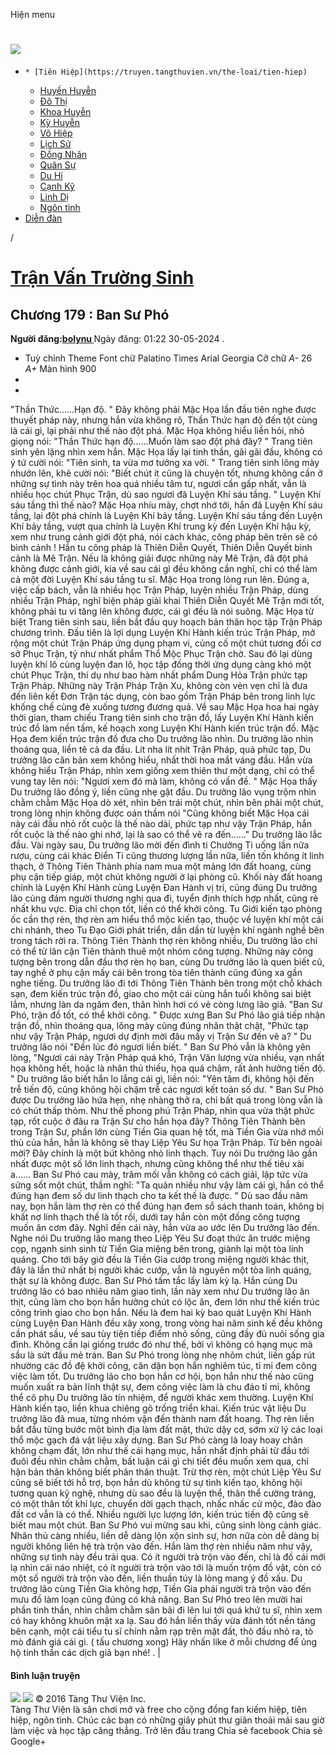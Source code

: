 Hiện menu
# [ ![](https://truyen.tangthuvien.vn/images/logo-web-gray.png) ](https://truyen.tangthuvien.vn "doc truyen")
  *     * [Tiên Hiệp](https://truyen.tangthuvien.vn/the-loai/tien-hiep)
    * [Huyền Huyễn](https://truyen.tangthuvien.vn/the-loai/huyen-huyen)
    * [Đô Thị](https://truyen.tangthuvien.vn/the-loai/do-thi)
    * [Khoa Huyễn](https://truyen.tangthuvien.vn/the-loai/khoa-huyen)
    * [Kỳ Huyễn](https://truyen.tangthuvien.vn/the-loai/ky-huyen)
    * [Võ Hiệp](https://truyen.tangthuvien.vn/the-loai/vo-hiep)
    * [Lịch Sử](https://truyen.tangthuvien.vn/the-loai/lich-su)
    * [Đồng Nhân](https://truyen.tangthuvien.vn/the-loai/dong-nhan)
    * [Quân Sự](https://truyen.tangthuvien.vn/the-loai/quan-su)
    * [Du Hí](https://truyen.tangthuvien.vn/the-loai/du-hi)
    * [Cạnh Kỹ](https://truyen.tangthuvien.vn/the-loai/canh-ky)
    * [Linh Dị](https://truyen.tangthuvien.vn/the-loai/linh-di)
    * [Ngôn tình](https://ngontinh.tangthuvien.vn/)
  * [Diễn đàn](http://tangthuvien.vn/forum)


/
# [Trận Vấn Trường Sinh](https://truyen.tangthuvien.vn/doc-truyen/tran-van-truong-sinh "Trận Vấn Trường Sinh")
## Chương 179 : Ban Sư Phó
**Người đăng:[bolynu ](https://truyen.tangthuvien.vn/converter/bolynu)**
Ngày đăng: 01:22 30-05-2024
. 
  * Tuỳ chỉnh
Theme
Font chữ
Palatino Times Arial Georgia
Cỡ chữ
_A-_ 26 _A+_
Màn hình
900
  * [](https://truyen.tangthuvien.vn/doc-truyen/tran-van-truong-sinh/chuong-179#list-comment "Bình luận")
  * [](https://truyen.tangthuvien.vn/nap-xu "Nạp tiền")


"Thần Thức......Hạn độ. " Đây không phải Mặc Họa lần đầu tiên nghe được thuyết pháp này, nhưng hắn vừa không rõ, Thần Thức hạn độ đến tột cùng là cái gì, lại phải như thế nào đột phá. Mặc Họa không hiểu liền hỏi, nhỏ giọng nói: "Thần Thức hạn độ......Muốn làm sao đột phá đây? " Trang tiên sinh yên lặng nhìn xem hắn. Mặc Họa lấy lại tinh thần, gãi gãi đầu, không có ý tứ cười nói: "Tiên sinh, ta vừa mơ tưởng xa vời. " Trang tiên sinh lông mày nhướn lên, khẽ cười nói: "Biết chút ít cũng là chuyện tốt, nhưng không cần ở những sự tình này trên hoa quá nhiều tâm tư, ngươi cần gấp nhất, vẫn là nhiều học chút Phục Trận, dù sao ngươi đã Luyện Khí sáu tầng. " Luyện Khí sáu tầng thì thế nào? Mặc Họa nhíu mày, chợt nhớ tới, hắn đã Luyện Khí sáu tầng, lại đột phá chính là Luyện Khí bảy tầng. Luyện Khí sáu tầng đến Luyện Khí bảy tầng, vượt qua chính là Luyện Khí trung kỳ đến Luyện Khí hậu kỳ, xem như trung cảnh giới đột phá, nói cách khác, công pháp bên trên sẽ có bình cảnh ! Hắn tu công pháp là Thiên Diễn Quyết, Thiên Diễn Quyết bình cảnh là Mê Trận. Nếu là không giải được những này Mê Trận, đã đột phá không được cảnh giới, kia về sau cái gì đều không cần nghĩ, chỉ có thể làm cả một đời Luyện Khí sáu tầng tu sĩ. Mặc Họa trong lòng run lên. Đúng a, việc cấp bách, vẫn là nhiều học Trận Pháp, luyện nhiều Trận Pháp, dùng nhiều Trận Pháp, nghĩ biện pháp giải khai Thiên Diễn Quyết Mê Trận mới tốt, không phải tu vi tăng lên không được, cái gì đều là nói suông. Mặc Họa từ biệt Trang tiên sinh sau, liền bắt đầu quy hoạch bản thân học tập Trận Pháp chương trình. Đầu tiên là lợi dụng Luyện Khí Hành kiến trúc Trận Pháp, mở rộng một chút Trận Pháp ứng dụng phạm vi, củng cố một chút tương đối cơ sở Phục Trận, tỷ như nhất phẩm Thổ Mộc Phục Trận chờ. Sau đó lại dùng luyện khí lô cùng luyện đan lô, học tập đồng thời ứng dụng càng khó một chút Phục Trận, thí dụ như bao hàm nhất phẩm Dung Hỏa Trận phức tạp Trận Pháp. Những này Trận Pháp Trận Xu, không còn vẻn vẹn chỉ là đưa đến liên kết Đơn Trận tác dụng, còn bao gồm Trận Pháp bên trong linh lực khống chế cùng đè xuống tương đương quả. Về sau Mặc Họa hoa hai ngày thời gian, tham chiếu Trang tiên sinh cho trận đồ, lấy Luyện Khí Hành kiến trúc đồ làm nền tấm, kế hoạch xong Luyện Khí Hành kiến trúc trận đồ. Mặc Họa đem kiến trúc trận đồ đưa cho Du trưởng lão nhìn. Du trưởng lão nhìn thoáng qua, liền tê cả da đầu. Lít nha lít nhít Trận Pháp, quá phức tạp, Du trưởng lão căn bản xem không hiểu, nhất thời hoa mắt váng đầu. Hắn vừa không hiểu Trận Pháp, nhìn xem giống xem thiên thư một dạng, chỉ có thể vung tay lên nói: "Ngươi xem đó mà làm, không có vấn đề. " Mặc Họa thấy Du trưởng lão đồng ý, liền cũng nhẹ gật đầu. Du trưởng lão vụng trộm nhìn chằm chằm Mặc Họa dò xét, nhìn bên trái một chút, nhìn bên phải một chút, trong lòng nhịn không được oán thầm nói "Cũng không biết Mặc Họa cái này cái đầu nhỏ rốt cuộc là thế nào dài, phức tạp như vậy Trận Pháp, hắn rốt cuộc là thế nào ghi nhớ, lại là sao có thể vẽ ra đến......" Du trưởng lão lắc đầu. Vài ngày sau, Du trưởng lão mời đến đình ti Chưởng Ti uống lần nữa rượu, cùng cái khác Điển Ti cũng thương lượng lần nữa, liền tốn không ít linh thạch, ở Thông Tiên Thành phía nam mua một mảng lớn đất hoang, cùng phụ cận tiếp giáp, một chút không người ở lại phòng cũ. Khối này đất hoang chính là Luyện Khí Hành cùng Luyện Đan Hành vị trí, cũng đúng Du trưởng lão cùng đám người thương nghị qua đi, tuyển định thích hợp nhất, cũng rẻ nhất khu vực. Địa chỉ chọn tốt, liền có thể khởi công. Tu Giới kiến tạo phòng ốc cần thợ rèn, thợ rèn am hiểu thổ mộc kiến tạo, thuộc về luyện khí một cái chi nhánh, theo Tu Đạo Giới phát triển, dần dần từ luyện khí ngành nghề bên trong tách rời ra. Thông Tiên Thành thợ rèn không nhiều, Du trưởng lão chỉ có thể từ lân cận Tiên thành thuê một nhóm công tượng. Những này công tượng bên trong dẫn đầu thợ rèn họ ban, cùng Du trưởng lão là quen biết cũ, tay nghề ở phụ cận mấy cái bên trong tòa tiên thành cũng đúng xa gần nghe tiếng. Du trưởng lão đi tới Thông Tiên Thành bên trong một chỗ khách sạn, đem kiến trúc trận đồ, giao cho một cái cùng hắn tuổi không sai biệt lắm, nhưng làn da ngăm đen, thân hình hơi có vẻ còng lưng lão giả. "Ban Sư Phó, trận đồ tốt, có thể khởi công. " Được xưng Ban Sư Phó lão giả tiếp nhận trận đồ, nhìn thoáng qua, lông mày cũng đúng nhăn thật chặt, "Phức tạp như vậy Trận Pháp, ngươi dự định mời đâu mấy vị Trận Sư đến vẽ a? " Du trưởng lão nói "Đến lúc đó ngươi liền biết. " Ban Sư Phó vẫn là không yên lòng, "Ngươi cái này Trận Pháp quá khó, Trận Văn lượng vừa nhiều, vạn nhất họa không hết, hoặc là nhân thủ thiếu, họa quá chậm, rất ảnh hưởng tiến độ. " Du trưởng lão biết hắn lo lắng cái gì, liền nói: "Yên tâm đi, không hội đến trễ tiến độ, cũng không hội chậm trễ các ngươi kết toán số dư. " Ban Sư Phó được Du trưởng lão hứa hẹn, nhẹ nhàng thở ra, chỉ bất quá trong lòng vẫn là có chút thấp thỏm. Như thế phong phú Trận Pháp, nhìn qua vừa thật phức tạp, rốt cuộc ở đâu ra Trận Sư cho hắn họa đây? Thông Tiên Thành bên trong Trận Sư, phần lớn cùng Tiền Gia quan hệ tốt, mà Tiền Gia vừa nhớ mối thù của hắn, hẳn là không sẽ thay Liệp Yêu Sư họa Trận Pháp. Từ bên ngoài mời? Đây chính là một bút không nhỏ linh thạch. Tuy nói Du trưởng lão gần nhất được một số lớn linh thạch, nhưng cũng không thể như thế tiêu xài a...... Ban Sư Phó cau mày, trăm mối vẫn không có cách giải, lập tức vừa sửng sốt một chút, thầm nghĩ: "Ta quản nhiều như vậy làm cái gì, hắn có thể đúng hạn đem số dư linh thạch cho ta kết thế là được. " Dù sao đầu năm nay, bọn hắn làm thợ rèn có thể đúng hạn đem sổ sách thanh toán, không bị khất nợ linh thạch thế là tốt rồi, dưới tay hắn còn một đống công tượng muốn ăn cơm đây. Nghĩ đến cái này, hắn vừa ao ước lên Du trưởng lão đến. Nghe nói Du trưởng lão mang theo Liệp Yêu Sư đoạt thức ăn trước miệng cọp, ngạnh sinh sinh từ Tiền Gia miệng bên trong, giành lại một tòa linh quáng. Cho tới bây giờ đều là Tiền Gia cướp trong miệng người khác thịt, đây là lần thứ nhất bị người khác cướp, vẫn là nguyên một tòa linh quáng, thật sự là không được. Ban Sư Phó tấm tắc lấy làm kỳ lạ. Hắn cùng Du trưởng lão có bao nhiêu năm giao tình, lần này xem như Du trưởng lão ăn thịt, cũng làm cho bọn hắn hưởng chút có lộc ăn, đem lớn như thế kiến trúc công trình giao cho bọn hắn. Nếu là đem hai kỳ bao quát Luyện Khí Hành cùng Luyện Đan Hành đều xây xong, trong vòng hai năm sinh kế đều không cần phát sầu, về sau tùy tiện tiếp điểm nhỏ sống, cũng đầy đủ nuôi sống gia đình. Không cần lại giống trước đó như thế, bởi vì không có hạng mục mà sầu là sứt đầu mẻ trán. Ban Sư Phó trong lòng nhẹ nhõm chút, liền gấp rút nhường các đồ đệ khởi công, căn dặn bọn hắn nghiêm túc, tỉ mỉ đem công việc làm tốt. Du trưởng lão cho bọn hắn cơ hội, bọn hắn như thế nào cũng muốn xuất ra bản lĩnh thật sự, đem công việc làm là chu đáo tỉ mỉ, không thể cô phụ Du trưởng lão tín nhiệm, để người khác xem thường. Luyện Khí Hành kiến tạo, liền khua chiêng gõ trống triển khai. Kiến trúc vật liệu Du trưởng lão đã mua, từng nhóm vận đến thành nam đất hoang. Thợ rèn liền bắt đầu từng bước một bình địa làm đất mặt, thức dậy cơ, sớm xử lý các loại thổ mộc gạch đá vật liệu xây dựng. Ban Sư Phó càng là loay hoay chân không chạm đất, lớn như thế cái hạng mục, hắn nhất định phải từ đầu tới đuôi đều nhìn chằm chằm, bất luận cái gì chi tiết đều muốn xem qua, chỉ hận bản thân không biết phân thân thuật. Trừ thợ rèn, một chút Liệp Yêu Sư cũng sẽ biết tới hỗ trợ, bọn hắn dù không từ sự tình kiến tạo, không hội tương quan kỹ nghệ, nhưng dù sao đều là luyện thể, thân thể cường tráng, có một thân tốt khí lực, chuyển dời gạch thạch, nhấc nhấc cử mộc, đào đào đất cơ vẫn là có thể. Nhiều người lực lượng lớn, kiến trúc tiến độ cũng sẽ biết mau một chút. Ban Sư Phó vui mừng sau khi, cũng sinh lòng cảnh giác. Nhân thủ càng nhiều, liền dễ dàng lộn xộn sinh sự, hơn nữa còn dễ dàng bị người không liên hệ trà trộn vào đến. Hắn làm thợ rèn nhiều năm như vậy, những sự tình này đều trải qua. Có ít người trà trộn vào đến, chỉ là đồ cái mới lạ nhìn cái náo nhiệt, có ít người trà trộn vào tới là muốn trộm đồ vật, còn có một số người trà trộn vào đến, liền thuần túy là lòng mang ý đồ xấu. Du trưởng lão cùng Tiền Gia không hợp, Tiền Gia phái người trà trộn vào đến mưu đồ làm loạn cũng đúng có khả năng. Ban Sư Phó treo lên mười hai phần tinh thần, nhìn chằm chằm sân bãi đi lên lui tới quá khứ tu sĩ, nhìn xem có hay không khuôn mặt xa lạ. Sau đó hắn liền thấy vừa đánh tốt nền tảng bên cạnh, một cái tiểu tu sĩ chính nằm rạp trên mặt đất, thò đầu nhỏ ra, tò mò đánh giá cái gì. ( tấu chương xong) 
Hãy nhấn like ở mỗi chương để ủng hộ tinh thần các dịch giả bạn nhé!
. 
|
#### Bình luận truyện
![](https://truyen.tangthuvien.vn/images/ajax-loader-tr.gif)
![](https://truyen.tangthuvien.vn/images/logo-web-gray.png)
© 2016 Tàng Thư Viện Inc.  
Tàng Thư Viện là sân chơi mở và free cho cộng đồng fan kiếm hiệp, tiên hiệp, ngôn tình. Chúc các bạn có những giây phút thư giãn thoải mái sau giờ làm việc và học tập căng thẳng. 
Trở lên đầu trang
Chia sẻ facebook
Chia sẻ Google+
